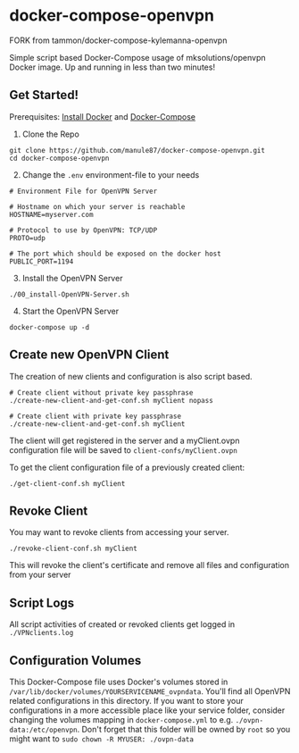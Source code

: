# docker-compose-openvpn
FORK from tammon/docker-compose-kylemanna-openvpn

Simple script based Docker-Compose usage of mksolutions/openvpn Docker image.
Up and running in less than two minutes!

## Get Started!

Prerequisites: [Install Docker](https://docs.docker.com/engine/installation/) and [Docker-Compose](https://docs.docker.com/compose/install/)

1. Clone the Repo
```
git clone https://github.com/manule87/docker-compose-openvpn.git
cd docker-compose-openvpn
```
2. Change the `.env` environment-file to your needs
```
# Environment File for OpenVPN Server

# Hostname on which your server is reachable
HOSTNAME=myserver.com

# Protocol to use by OpenVPN: TCP/UDP
PROTO=udp

# The port which should be exposed on the docker host
PUBLIC_PORT=1194
```
3. Install the OpenVPN Server
```
./00_install-OpenVPN-Server.sh
```
4. Start the OpenVPN Server
```
docker-compose up -d
```

## Create new OpenVPN Client
The creation of new clients and configuration is also script based.
```
# Create client without private key passphrase
./create-new-client-and-get-conf.sh myClient nopass

# Create client with private key passphrase
./create-new-client-and-get-conf.sh myClient
```
The client will get registered in the server and a myClient.ovpn configuration file will be saved to `client-confs/myClient.ovpn`

To get the client configuration file of a previously created client:
```
./get-client-conf.sh myClient
```

## Revoke Client
You may want to revoke clients from accessing your server.
```
./revoke-client-conf.sh myClient
```
This will revoke the client's certificate and remove all files and configuration from your server

## Script Logs
All script activities of created or revoked clients get logged in `./VPNclients.log`

## Configuration Volumes
This Docker-Compose file uses Docker's volumes stored in `/var/lib/docker/volumes/YOURSERVICENAME_ovpndata`. You'll find all OpenVPN related configurations in this directory. 
If you want to store your configurations in a more accessible place like your service folder, consider changing the volumes mapping in `docker-compose.yml` to e.g. `./ovpn-data:/etc/openvpn`. 
Don't forget that this folder will be owned by `root` so you might want to `sudo chown -R MYUSER: ./ovpn-data`
